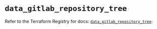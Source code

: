 # `data_gitlab_repository_tree`

Refer to the Terraform Registry for docs: [`data_gitlab_repository_tree`](https://registry.terraform.io/providers/gitlabhq/gitlab/18.1.0/docs/data-sources/repository_tree).
